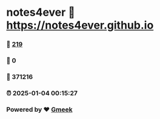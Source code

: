 # notes4ever :link: https://notes4ever.github.io 
### :page_facing_up: [219](https://notes4ever.github.io/tag.html) 
### :speech_balloon: 0 
### :hibiscus: 371216 
### :alarm_clock: 2025-01-04 00:15:27 
### Powered by :heart: [Gmeek](https://github.com/Meekdai/Gmeek)
